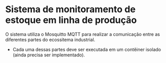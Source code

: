 # Sistema de monitoramento de estoque em linha de produção

O sistema utiliza o Mosquitto MQTT para realizar a comunicação entre as diferentes partes do ecossitema industrial.

* Cada uma dessas partes deve ser executada em um contêiner isolado (ainda precisa ser implementado).
